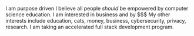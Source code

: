 I am purpose driven
I believe all people _should_ be empowered by computer science education.
I am interested in business and by $$$
My other interests include education, cats, money, business, cybersecurity, privacy, research.
I am taking an accelerated full stack development program.


